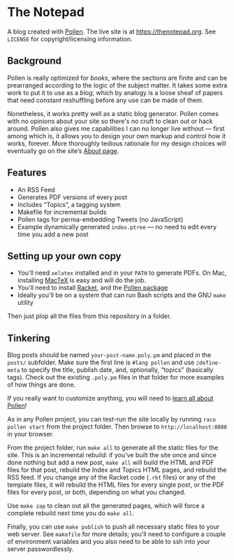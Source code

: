 # The Notepad

A blog created with [Pollen](https://docs.racket-lang.org/pollen/index.html). The live site is at <https://thenotepad.org>. See `LICENSE` for copyright/licensing information.

## Background

Pollen is really optimized for *books*, where the sections are finite and can be prearranged according to the logic of the subject matter. It takes some extra work to put it to use as a *blog*, which by analogy is a loose sheaf of papers that need constant reshuffling before any use can be made of them.

Nonetheless, it works pretty well as a static blog generator. Pollen comes with no opinions about your site so there's no cruft to clean out or hack around. Pollen also gives me capabilities I can no longer live without — first among which is, it allows you to design your own markup and control how it works, forever. More thoroughly tedious rationale for my design choices will eventually go on the site’s [About page](https://thenotepad.org/about.html).

## Features

* An RSS Feed
* Generates PDF versions of every post
* Includes “Topics”, a tagging system
* Makefile for incremental builds
* Pollen tags for perma-embedding Tweets (no JavaScript)
* Example dynamically generated `index.ptree` — no need to edit every time you add a new post

## Setting up your own copy

* You'll need `xelatex` installed and in your `PATH` to generate PDFs. On Mac, installing [MacTeX](https://tug.org/mactex/) is easy and will do the job.
* You'll need to install [Racket](http://racket-lang.org), and the [Pollen package](https://docs.racket-lang.org/pollen/Installation.html)
* Ideally you'll be on a system that can run Bash scripts and the GNU `make` utility

Then just plop all the files from this repository in a folder.

## Tinkering

Blog posts should be named `your-post-name.poly.pm` and placed  in the `posts/` subfolder. Make sure the first line is `#lang pollen` and use `◊define-meta` to specify the title, publish date, and, optionally, “topics” (basically tags). Check out the existing `.poly.pm` files in that folder for more examples of how things are done.

If you really want to customize anything, you will need to [learn all about Pollen](https://docs.racket-lang.org/pollen/index.html)!

As in any Pollen project, you can test-run the site locally by running `raco pollen start` from the project folder. Then browse to `http://localhost:8080` in your browser.

From the project folder, run `make all` to generate all the static files for the site. This is an incremental rebuild: if you’ve built the site once and since done nothing but add a new post, `make all` will build the HTML and PDF files for that post, rebuild the Index and Topics HTML pages, and rebuild the RSS feed. If you change any of the Racket code (`.rkt` files) or any of the template files, it will rebuild the HTML files for every single post, or the PDF files for every post, or both, depending on what you changed.

Use `make zap` to clean out all the generated pages, which will force a complete rebuild next time you do `make all`.

Finally, you can use `make publish` to push all necessary static files to your web server. See `makefile` for more details; you'll need to configure a couple of environment variables and you also need to be able to ssh into your server passwordlessly.